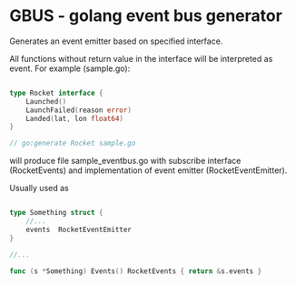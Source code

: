# GBUS - golang event bus generator

Generates an event emitter based on specified interface.

All functions without return value in the interface will be interpreted as event. For example (sample.go):

```go

type Rocket interface {
    Launched()
    LaunchFailed(reason error)
    Landed(lat, lon float64)
}

// go:generate Rocket sample.go

```


will produce file sample_eventbus.go with subscribe interface (RocketEvents) and implementation of event emitter (RocketEventEmitter).

Usually used as

```go

type Something struct {
    //...
    events  RocketEventEmitter
}

//...

func (s *Something) Events() RocketEvents { return &s.events }

```


